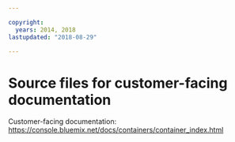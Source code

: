```yaml
---

copyright:
  years: 2014, 2018
lastupdated: "2018-08-29"

---
```



# Source files for customer-facing documentation

Customer-facing documentation: https://console.bluemix.net/docs/containers/container_index.html



